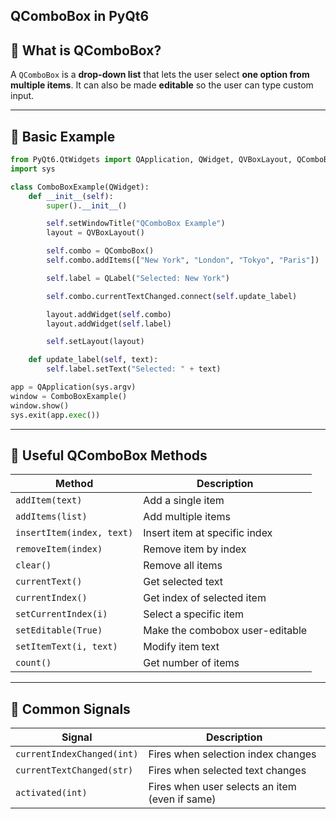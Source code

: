 ##  QComboBox in PyQt6

## 📌 What is QComboBox?

A `QComboBox` is a **drop-down list** that lets the user select **one option from multiple items**. It can also be made **editable** so the user can type custom input.

---

## 🧪 Basic Example

```python
from PyQt6.QtWidgets import QApplication, QWidget, QVBoxLayout, QComboBox, QLabel
import sys

class ComboBoxExample(QWidget):
    def __init__(self):
        super().__init__()

        self.setWindowTitle("QComboBox Example")
        layout = QVBoxLayout()

        self.combo = QComboBox()
        self.combo.addItems(["New York", "London", "Tokyo", "Paris"])

        self.label = QLabel("Selected: New York")

        self.combo.currentTextChanged.connect(self.update_label)

        layout.addWidget(self.combo)
        layout.addWidget(self.label)

        self.setLayout(layout)

    def update_label(self, text):
        self.label.setText("Selected: " + text)

app = QApplication(sys.argv)
window = ComboBoxExample()
window.show()
sys.exit(app.exec())
```

---

## 🧠 Useful QComboBox Methods

| Method                    | Description                     |
| ------------------------- | ------------------------------- |
| `addItem(text)`           | Add a single item               |
| `addItems(list)`          | Add multiple items              |
| `insertItem(index, text)` | Insert item at specific index   |
| `removeItem(index)`       | Remove item by index            |
| `clear()`                 | Remove all items                |
| `currentText()`           | Get selected text               |
| `currentIndex()`          | Get index of selected item      |
| `setCurrentIndex(i)`      | Select a specific item          |
| `setEditable(True)`       | Make the combobox user-editable |
| `setItemText(i, text)`    | Modify item text                |
| `count()`                 | Get number of items             |

---

## 🎯 Common Signals

| Signal                     | Description                                    |
| -------------------------- | ---------------------------------------------- |
| `currentIndexChanged(int)` | Fires when selection index changes             |
| `currentTextChanged(str)`  | Fires when selected text changes               |
| `activated(int)`           | Fires when user selects an item (even if same) |

